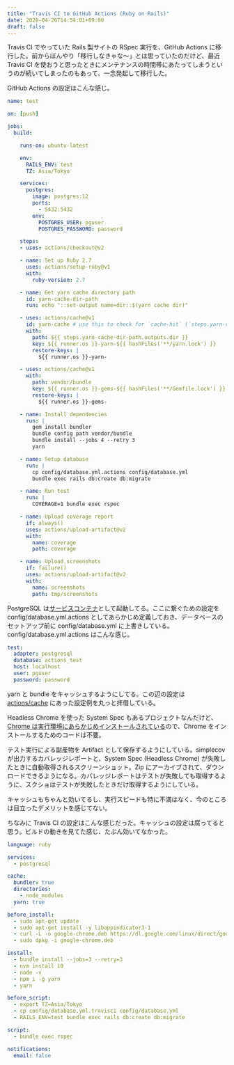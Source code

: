 ```yaml
---
title: "Travis CI to GitHub Actions (Ruby on Rails)"
date: 2020-04-26T14:54:01+09:00
draft: false
---
```


Travis CI でやっていた Rails 製サイトの RSpec 実行を、GitHub Actions に移行した。前からぼんやり「移行しなきゃな〜」とは思っていたのだけど、最近 Travis CI を使おうと思ったときにメンテナンスの時間帯にあたってしまうというのが続いてしまったのもあって、一念発起して移行した。

GitHub Actions の設定はこんな感じ。

```yaml
name: test

on: [push]

jobs:
  build:

    runs-on: ubuntu-latest

    env:
      RAILS_ENV: test
      TZ: Asia/Tokyo

    services:
      postgres:
        image: postgres:12
        ports:
          - 5432:5432
        env:
          POSTGRES_USER: pguser
          POSTGRES_PASSWORD: password

    steps:
    - uses: actions/checkout@v2

    - name: Set up Ruby 2.7
      uses: actions/setup-ruby@v1
      with:
        ruby-version: 2.7

    - name: Get yarn cache directory path
      id: yarn-cache-dir-path
      run: echo "::set-output name=dir::$(yarn cache dir)"

    - uses: actions/cache@v1
      id: yarn-cache # use this to check for `cache-hit` (`steps.yarn-cache.outputs.cache-hit != 'true'`)
      with:
        path: ${{ steps.yarn-cache-dir-path.outputs.dir }}
        key: ${{ runner.os }}-yarn-${{ hashFiles('**/yarn.lock') }}
        restore-keys: |
          ${{ runner.os }}-yarn-

    - uses: actions/cache@v1
      with:
        path: vendor/bundle
        key: ${{ runner.os }}-gems-${{ hashFiles('**/Gemfile.lock') }}
        restore-keys: |
          ${{ runner.os }}-gems-

    - name: Install dependencies
      run: |
        gem install bundler
        bundle config path vendor/bundle
        bundle install --jobs 4 --retry 3
        yarn

    - name: Setup database
      run: |
        cp config/database.yml.actions config/database.yml
        bundle exec rails db:create db:migrate

    - name: Run test
      run: |
        COVERAGE=1 bundle exec rspec

    - name: Upload coverage report
      if: always()
      uses: actions/upload-artifact@v2
      with:
        name: coverage
        path: coverage

    - name: Upload screenshots
      if: failure()
      uses: actions/upload-artifact@v2
      with:
        name: screenshots
        path: tmp/screenshots
```

PostgreSQL は[サービスコンテナ](https://help.github.com/ja/actions/configuring-and-managing-workflows/about-service-containers)として起動してる。ここに繋ぐための設定を config/database.yml.actions としてあらかじめ定義しておき、データベースのセットアップ前に config/database.yml に上書きしている。config/database.yml.actions はこんな感じ。

```yaml
test:
  adapter: postgresql
  database: actions_test
  host: localhost
  user: pguser
  password: password
```

yarn と bundle をキャッシュするようにしてる。この辺の設定は [actions/cache](https://github.com/actions/cache) にあった設定例を丸っと拝借している。

Headless Chrome を使った System Spec もあるプロジェクトなんだけど、[Chrome は実行環境にあらかじめインストールされている](https://github.com/actions/virtual-environments/blob/master/images/linux/Ubuntu1804-README.md)ので、Chrome をインストールするためのコードは不要。

テスト実行による副産物を Artifact として保存するようにしている。simplecov が出力するカバレッジレポートと、System Spec (Headless Chrome) が失敗したときに自動取得されるスクリーンショット。Zip にアーカイブされて、ダウンロードできるようになる。カバレッジレポートはテストが失敗しても取得するように、スクショはテストが失敗したときだけ取得するようにしている。

キャッシュもちゃんと効いてるし、実行スピードも特に不満はなく、今のところは目立ったデメリットを感じてない。

ちなみに Travis CI の設定はこんな感じだった。キャッシュの設定は腐ってると思う。ビルドの動きを見てた感じ、たぶん効いてなかった。

```yaml
language: ruby

services:
  - postgresql

cache:
  bundler: true
  directories:
    - node_modules
  yarn: true

before_install:
  - sudo apt-get update
  - sudo apt-get install -y libappindicator3-1
  - curl -L -o google-chrome.deb https://dl.google.com/linux/direct/google-chrome-stable_current_amd64.deb
  - sudo dpkg -i google-chrome.deb

install:
  - bundle install --jobs=3 --retry=3
  - nvm install 10
  - node -v
  - npm i -g yarn
  - yarn

before_script:
  - export TZ=Asia/Tokyo
  - cp config/database.yml.travisci config/database.yml
  - RAILS_ENV=test bundle exec rails db:create db:migrate

script:
  - bundle exec rspec

notifications:
  email: false
```

